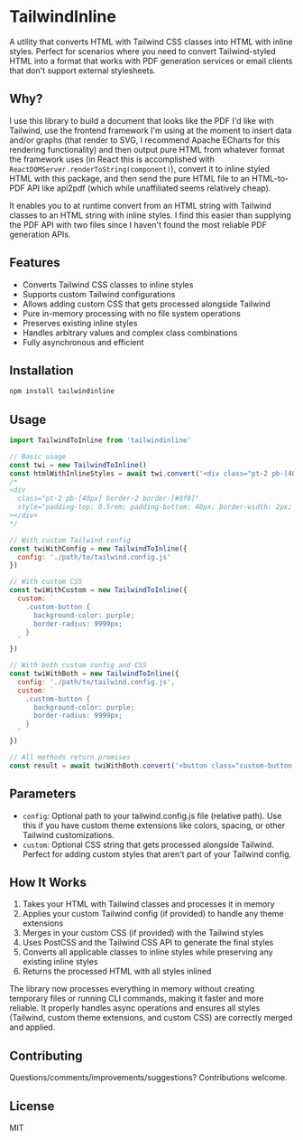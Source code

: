 # TailwindInline

A utility that converts HTML with Tailwind CSS classes into HTML with inline styles. Perfect for scenarios where you need to convert Tailwind-styled HTML into a format that works with PDF generation services or email clients that don't support external stylesheets.

## Why?

I use this library to build a document that looks like the PDF I'd like with Tailwind, use the frontend framework I'm using at the moment to insert data and/or graphs (that render to SVG, I recommend Apache ECharts for this rendering functionality) and then output pure HTML from whatever format the framework uses (in React this is accomplished with `ReactDOMServer.renderToString(component)`), convert it to inline styled HTML with this package, and then send the pure HTML file to an HTML-to-PDF API like api2pdf (which while unaffiliated seems relatively cheap).

It enables you to at runtime convert from an HTML string with Tailwind classes to an HTML string with inline styles. I find this easier than supplying the PDF API with two files since I haven't found the most reliable PDF generation APIs.

## Features

- Converts Tailwind CSS classes to inline styles
- Supports custom Tailwind configurations
- Allows adding custom CSS that gets processed alongside Tailwind
- Pure in-memory processing with no file system operations
- Preserves existing inline styles
- Handles arbitrary values and complex class combinations
- Fully asynchronous and efficient

## Installation

```bash
npm install tailwindinline
```

## Usage

```javascript
import TailwindToInline from 'tailwindinline'

// Basic usage
const twi = new TailwindToInline()
const htmlWithInlineStyles = await twi.convert('<div class="pt-2 pb-[40px] border-2 border-[#0f0]"></div>')
/*
<div 
  class="pt-2 pb-[40px] border-2 border-[#0f0]" 
  style="padding-top: 0.5rem; padding-bottom: 40px; border-width: 2px; border-color: #0f0; box-sizing: border-box;"
></div>
*/

// With custom Tailwind config
const twiWithConfig = new TailwindToInline({ 
  config: './path/to/tailwind.config.js'
})

// With custom CSS
const twiWithCustom = new TailwindToInline({ 
  custom: `
    .custom-button { 
      background-color: purple;
      border-radius: 9999px;
    }
  `
})

// With both custom config and CSS
const twiWithBoth = new TailwindToInline({ 
  config: './path/to/tailwind.config.js',
  custom: `
    .custom-button { 
      background-color: purple;
      border-radius: 9999px;
    }
  `
})

// All methods return promises
const result = await twiWithBoth.convert('<button class="custom-button p-4">Click me</button>')
```

## Parameters

- `config`: Optional path to your tailwind.config.js file (relative path). Use this if you have custom theme extensions like colors, spacing, or other Tailwind customizations.
- `custom`: Optional CSS string that gets processed alongside Tailwind. Perfect for adding custom styles that aren't part of your Tailwind config.

## How It Works

1. Takes your HTML with Tailwind classes and processes it in memory
2. Applies your custom Tailwind config (if provided) to handle any theme extensions
3. Merges in your custom CSS (if provided) with the Tailwind styles
4. Uses PostCSS and the Tailwind CSS API to generate the final styles
5. Converts all applicable classes to inline styles while preserving any existing inline styles
6. Returns the processed HTML with all styles inlined

The library now processes everything in memory without creating temporary files or running CLI commands, making it faster and more reliable. It properly handles async operations and ensures all styles (Tailwind, custom theme extensions, and custom CSS) are correctly merged and applied.

## Contributing

Questions/comments/improvements/suggestions? Contributions welcome.

## License

MIT

